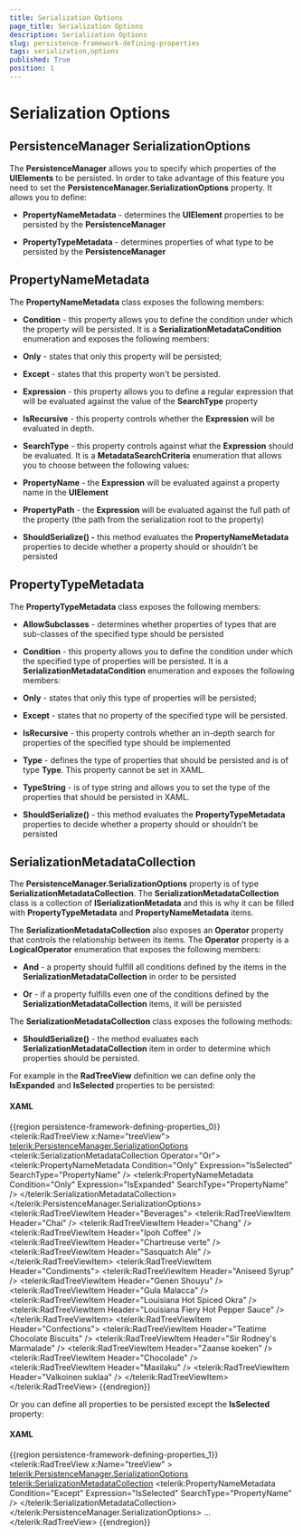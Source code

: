 ```yaml
---
title: Serialization Options
page_title: Serialization Options
description: Serialization Options
slug: persistence-framework-defining-properties
tags: serialization,options
published: True
position: 1
---
```


# Serialization Options



## PersistenceManager SerializationOptions

The __PersistenceManager__ allows you to specify which properties of the __UIElements__ to be persisted. In order to take advantage of this feature you need to set the __PersistenceManager.SerializationOptions__ property. It allows you to define:
		

* __PropertyNameMetadata__ - determines the __UIElement__ properties to be persisted by the __PersistenceManager__

* __PropertyTypeMetadata__ - determines properties of what type to be persisted by the __PersistenceManager__

## PropertyNameMetadata

The __PropertyNameMetadata__ class exposes the following members:
		

* __Condition__ - this property allows you to define the condition under which the property will be persisted. It is a __SerializationMetadataCondition__ enumeration and exposes the following members:
			

* __Only__ - states that only this property will be persisted;
				

* __Except__ - states that this property won't be persisted.
				

* __Expression__ - this property allows you to define a regular expression that will be evaluated against the value of the __SearchType__ property
			

* __IsRecursive__ - this property controls whether the __Expression__ will be evaluated in depth.
			

* __SearchType__ - this property controls against what the __Expression__ should be evaluated. It is a __MetadataSearchCriteria__ enumeration that allows you to choose between the following values:
			

* __PropertyName__ - the __Expression__ will be evaluated against a property name in the __UIElement__

* __PropertyPath__ - the __Expression__ will be evaluated against the full path of the property (the path from the serialization root to the property)
				

* __ShouldSerialize() -__ this method evaluates the __PropertyNameMetadata__ properties to decide whether a property should or shouldn't be persisted
			

## PropertyTypeMetadata

The __PropertyTypeMetadata__ class exposes the following members:
		

* __AllowSubclasses__ - determines whether properties of types that are sub-classes of the specified type should be persisted
			

* __Condition__ - this property allows you to define the condition under which the specified type of properties will be persisted. It is a __SerializationMetadataCondition__ enumeration and exposes the following members:
			

* __Only__ - states that only this type of properties will be persisted;
				

* __Except__ - states that no property of the specified type will be persisted.
				

* __IsRecursive__ - this property controls whether an in-depth search for properties of the specified type should be implemented
			

* __Type__ - defines the type of properties that should be persisted and is of type __Type__. This property cannot be set in XAML.
			

* __TypeString__ - is of type string and allows you to set the type of the properties that should be persisted in XAML.
			

* __ShouldSerialize()__ - this method evaluates the __PropertyTypeMetadata__ properties to decide whether a property should or shouldn't be persisted
			

## SerializationMetadataCollection

The __PersistenceManager.SerializationOptions__ property is of type __SerializationMetadataCollection__. The __SerializationMetadataCollection__ class is a collection of __ISerializationMetadata__ and this is why it can be filled with __PropertyTypeMetadata__ and __PropertyNameMetadata__ items.
		

The __SerializationMetadataCollection__ also exposes an __Operator__ property that controls the relationship between its items. The __Operator__ property is a __LogicalOperator__ enumeration that exposes the following members:
		

* __And__ - a property should fulfill all conditions defined by the items in the __SerializationMetadataCollection__ in order to be persisted
			

* __Or__ - if a property fulfills even one of the conditions defined by the __SerializationMetadataCollection__ items, it will be persisted
			

The __SerializationMetadataCollection__ class exposes the following methods:
		

* __ShouldSerialize()__ - the method evaluates each __SerializationMetadataCollection__ item in order to determine which properties should be persisted.
			

For example in the __RadTreeView__ definition we can define only the __IsExpanded__ and __IsSelected__ properties to be persisted:
		

#### __XAML__

{{region persistence-framework-defining-properties_0}}
	<telerik:RadTreeView x:Name="treeView">
	 <telerik:PersistenceManager.SerializationOptions>
	  <telerik:SerializationMetadataCollection Operator="Or">
	   <telerik:PropertyNameMetadata Condition="Only" Expression="IsSelected" SearchType="PropertyName" />
	   <telerik:PropertyNameMetadata Condition="Only" Expression="IsExpanded" SearchType="PropertyName" />
	  </telerik:SerializationMetadataCollection>
	 </telerik:PersistenceManager.SerializationOptions>
	 <telerik:RadTreeViewItem Header="Beverages">
	  <telerik:RadTreeViewItem Header="Chai" />
	  <telerik:RadTreeViewItem Header="Chang" />
	  <telerik:RadTreeViewItem Header="Ipoh Coffee" />
	  <telerik:RadTreeViewItem Header="Chartreuse verte" />
	  <telerik:RadTreeViewItem Header="Sasquatch Ale" />
	 </telerik:RadTreeViewItem>
	 <telerik:RadTreeViewItem Header="Condiments">
	<telerik:RadTreeViewItem Header="Aniseed Syrup" />
	  <telerik:RadTreeViewItem Header="Genen Shouyu" />
	  <telerik:RadTreeViewItem Header="Gula Malacca" />
	  <telerik:RadTreeViewItem Header="Louisiana Hot Spiced Okra" />
	  <telerik:RadTreeViewItem Header="Louisiana Fiery Hot Pepper Sauce" />
	 </telerik:RadTreeViewItem>
	 <telerik:RadTreeViewItem Header="Confections">
	  <telerik:RadTreeViewItem Header="Teatime Chocolate Biscuits" />
	  <telerik:RadTreeViewItem Header="Sir Rodney's Marmalade" />
	  <telerik:RadTreeViewItem Header="Zaanse koeken" />
	  <telerik:RadTreeViewItem Header="Chocolade" />
	  <telerik:RadTreeViewItem Header="Maxilaku" />
	  <telerik:RadTreeViewItem Header="Valkoinen suklaa" />
	 </telerik:RadTreeViewItem>
	</telerik:RadTreeView>
	{{endregion}}



Or you can define all properties to be persisted except the __IsSelected__ property:
		

#### __XAML__

{{region persistence-framework-defining-properties_1}}
	<telerik:RadTreeView x:Name="treeView" >
	 <telerik:PersistenceManager.SerializationOptions>
	  <telerik:SerializationMetadataCollection>
	   <telerik:PropertyNameMetadata Condition="Except" Expression="IsSelected" SearchType="PropertyName" />
	  </telerik:SerializationMetadataCollection>
	 </telerik:PersistenceManager.SerializationOptions>
	...
	</telerik:RadTreeView>
	{{endregion}}